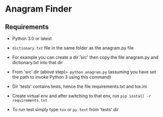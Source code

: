 # Anagram Finder
## Requirements

- Python 3.0 or latest
- ```dictionary.txt``` file in the same folder as the anagram.py file
- For example you can create a dir 'src' then copy the file anagram.py and dictionary.txt into that dir
- From 'src' dir (above step)```> python anagram.py``` 
    (assuming you have set the path to invoke Python 3 using this command)
    
- Dir 'tests' contains tests, hence the file requirements.txt and tox.ini
- Create virtual env and after switching to that env, run ```pip install -r requirements.txt```
- To run test simply type ```tox``` or ```py.test``` from 'tests' dir